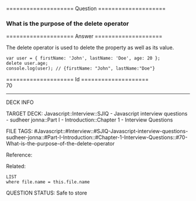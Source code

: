 ==================== Question ====================  

### What is the purpose of the delete operator  

==================== Answer ====================  

The delete operator is used to delete the property as well as its value.

<!-- codeblock-start -->
<pre><code class="hljs language-javascript"><span class="hljs-keyword">var</span> user = { <span class="hljs-attr">firstName</span>: <span class="hljs-string">'John'</span>, <span class="hljs-attr">lastName</span>: <span class="hljs-string">'Doe'</span>, <span class="hljs-attr">age</span>: <span class="hljs-number">20</span> };
<span class="hljs-keyword">delete</span> user.<span class="hljs-property">age</span>;
<span class="hljs-variable language_">console</span>.<span class="hljs-title function_">log</span>(user); <span class="hljs-comment">// {firstName: "John", lastName:"Doe"}</span>
</code></pre>
<!-- codeblock-end -->

==================== Id ====================  
70

---

DECK INFO

TARGET DECK: Javascript::Interview::SJIQ - Javascript interview questions - sudheer jonna::Part I - Introduction::Chapter 1 - Interview Questions

FILE TAGS: #Javascript::#Interview::#SJIQ-Javascript-interview-questions-sudheer-jonna::#Part-I-Introduction::#Chapter-1-Interview-Questions::#70-What-is-the-purpose-of-the-delete-operator

Reference:

Related:

```dataview
LIST
where file.name = this.file.name
```

QUESTION STATUS: Safe to store
